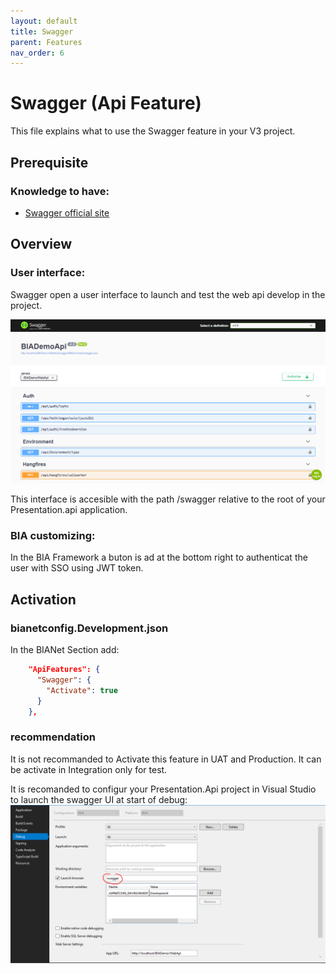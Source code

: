 ```yaml
---
layout: default
title: Swagger
parent: Features
nav_order: 6
---
```


# Swagger (Api Feature)
This file explains what to use the Swagger feature in your V3 project.

## Prerequisite

### Knowledge to have:
* [Swagger official site](https://swagger.io/)

## Overview
### User interface:
Swagger open a user interface to launch and test the web api develop in the project.

![Swagger UI](../Images/SwaggerUI.png)

This interface is accesible with the path /swagger relative to the root of your Presentation.api application.

### BIA customizing:
In the BIA Framework a buton is ad at the bottom right to authenticat the user with SSO using JWT token.

## Activation
### bianetconfig.Development.json
In the BIANet Section add:
```Json
    "ApiFeatures": {
      "Swagger": {
        "Activate": true
      }
    },
```
### recommendation
It is not recommanded to Activate this feature in UAT and Production. It can be activate in Integration only for test.

It is recomanded to configur your Presentation.Api project in Visual Studio to launch the swagger UI at start of debug:
![Swagger VS Configuration](../Images/SwaggerVSConfig.png)
